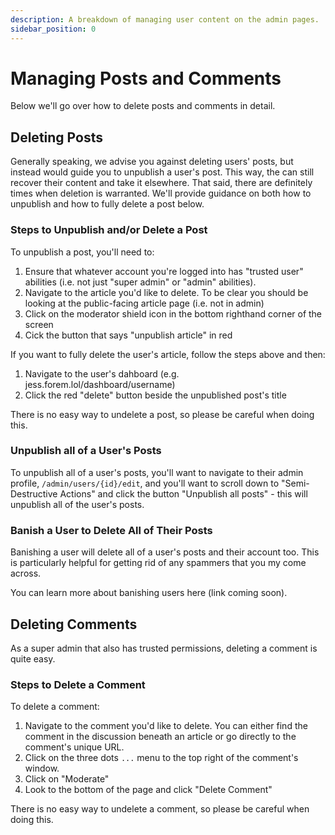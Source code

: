 ```yaml
---
description: A breakdown of managing user content on the admin pages.
sidebar_position: 0
---
```


# Managing Posts and Comments

Below we'll go over how to delete posts and comments in detail.

## Deleting Posts

Generally speaking, we advise you against deleting users' posts, but instead would guide you to unpublish a user's post. This way, the can still recover their content and take it elsewhere. That said, there are definitely times when deletion is warranted. We'll provide guidance on both how to unpublish and how to fully delete a post below.

### Steps to Unpublish and/or Delete a Post

To unpublish a post, you'll need to:

1. Ensure that whatever account you're logged into has "trusted user" abilities (i.e. not just "super admin" or "admin" abilities).
2. Navigate to the article you'd like to delete. To be clear you should be looking at the public-facing article page (i.e. not in admin)
3. Click on the moderator shield icon in the bottom righthand corner of the screen
4. Cick the button that says "unpublish article" in red

If you want to fully delete the user's article, follow the steps above and then:

1. Navigate to the user's dahboard (e.g. jess.forem.lol/dashboard/username)
2. Click the red "delete" button beside the unpublished post's title

There is no easy way to undelete a post, so please be careful when doing this.

### Unpublish all of a User's Posts
To unpublish all of a user's posts, you'll want to navigate to their admin profile, `/admin/users/{id}/edit`, and you'll want to scroll down to "Semi-Destructive Actions" and click the button "Unpublish all posts" - this will unpublish all of the user's posts. 

### Banish a User to Delete All of Their Posts

Banishing a user will delete all of a user's posts and their account too. This is particularly helpful for getting rid of any spammers that you my come across.

You can learn more about banishing users here (link coming soon).

## Deleting Comments

As a super admin that also has trusted permissions, deleting a comment is quite easy.

### Steps to Delete a Comment

To delete a comment:

1. Navigate to the comment you'd like to delete. You can either find the comment in the discussion beneath an article or go directly to the comment's unique URL.
2. Click on the three dots `...` menu to the top right of the comment's window.
3. Click on "Moderate"
4. Look to the bottom of the page and click "Delete Comment"

There is no easy way to undelete a comment, so please be careful when doing this.
